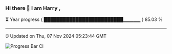 ### Hi there 👋 I am Harry , 

⏳ Year progress { █████████████████████████▁▁▁▁▁ } 85.03 %

---

⏰ Updated on Thu, 07 Nov 2024 05:23:44 GMT

![Progress Bar CI](https://github.com/duykhang68/duykhang68/workflows/Progress%20Bar%20CI/badge.svg)
